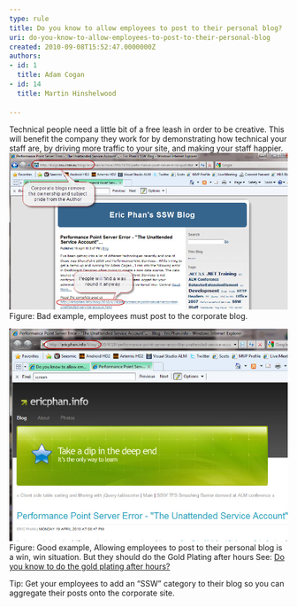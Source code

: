 ```yaml
---
type: rule
title: Do you know to allow employees to post to their personal blog?
uri: do-you-know-to-allow-employees-to-post-to-their-personal-blog
created: 2010-09-08T15:52:47.0000000Z
authors:
- id: 1
  title: Adam Cogan
- id: 14
  title: Martin Hinshelwood

---
```


 Technical people need a little bit of a free leash in order to be creative. This will benefit the company they work for by demonstrating how technical your staff are, by driving more traffic to your site, and making your staff happier. <br> 
![](RulesBloggingCorporateBad.jpg) Figure: Bad example, employees must post to the corporate blog.

![](RulesBloggingCorporateGood.jpg)Figure: Good example, Allowing employees to post to their personal blog is a win, win situation. But they should do the Gold Plating after hours
 See: [Do you know to do the gold plating after hours?](/Pages/GoldPlate.aspx "http://sharepoint.ssw.com.au/Standards/Communication/RulesToBetterBlogging/Pages/GoldPlate.aspx")

Tip: Get your employees to add an “SSW” category to their blog so you can aggregate their posts onto the corporate site.

